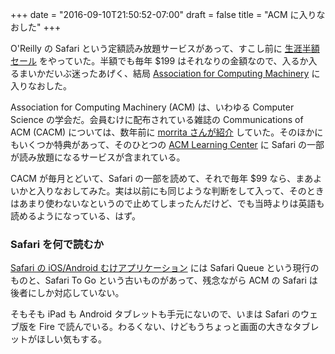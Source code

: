 +++
date = "2016-09-10T21:50:52-07:00"
draft = false
title = "ACM に入りなおした"
+++

O'Reilly の Safari という定額読み放題サービスがあって、すこし前に [生涯半額セール](https://www.safaribooksonline.com/public/summer2016-ns/) をやっていた。半額でも毎年 $199 はそれなりの金額なので、入るか入るまいかだいぶ迷ったあげく、結局 [Association for Computing Machinery](http://www.acm.org/) に入りなおした。

Association for Computing Machinery (ACM) は、いわゆる Computer Science の学会だ。会員むけに配布されている雑誌の Communications of ACM (CACM) については、数年前に [morrita さんが紹介](http://steps.dodgson.org/bn/2010/01/04/) していた。そのほかにもいくつか特典があって、そのひとつの [ACM Learning Center](http://learning.acm.org/) に Safari の一部が読み放題になるサービスが含まれている。

CACM が毎月とどいて、Safari の一部を読めて、それで毎年 $99 なら、まあよいかと入りなおしてみた。実は以前にも同じような判断をして入って、そのときはあまり使わないなというので止めてしまったんだけど、でも当時よりは英語も読めるようになっている、はず。

### Safari を何で読むか

[Safari の iOS/Android むけアプリケーション](https://www.safaribooksonline.com/apps/) には Safari Queue という現行のものと、Safari To Go という古いものがあって、残念ながら ACM の Safari は後者にしか対応していない。

そもそも iPad も Android タブレットも手元にないので、いまは Safari のウェブ版を Fire で読んでいる。わるくない、けどもうちょっと画面の大きなタブレットがほしい気もする。
